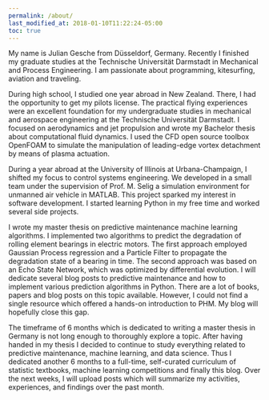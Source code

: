 ```yaml
---
permalink: /about/
last_modified_at: 2018-01-10T11:22:24-05:00
toc: true
---
```


My name is Julian Gesche from Düsseldorf, Germany. Recently I finished my graduate studies at the Technische Universität Darmstadt in Mechanical and Process Engineering. I am passionate about programming, kitesurfing, aviation and traveling.

During high school, I studied one year abroad in New Zealand. There, I had the opportunity to get my pilots license. The practical flying experiences were an excellent foundation for my undergraduate studies in mechanical and aerospace engineering at the Technische Universität Darmstadt. I focused on aerodynamics and jet propulsion and wrote my Bachelor thesis about computational fluid dynamics. I used the CFD open source toolbox OpenFOAM to simulate the manipulation of leading-edge vortex detachment by means of plasma actuation.

 During a year abroad at the University of Illinois at Urbana-Champaign, I shifted my focus to control systems engineering. We developed in a small team under the supervision of Prof. M. Selig a simulation environment for unmanned air vehicle in MATLAB. This project sparked my interest in software development.  I started learning Python in my free time and worked several side projects.

I wrote my master thesis on predictive maintenance machine learning algorithms. I implemented two algorithms to predict the degradation of rolling element bearings in electric motors. The first approach employed Gaussian Process regression and a Particle Filter to propagate the degradation state of a bearing in time. The second approach was based on an Echo State Network, which was optimized by differential evolution.
I will dedicate several blog posts to predictive maintenance and how to implement various prediction algorithms in Python. There are a lot of books, papers and blog posts on this topic available. However, I could not find a single resource which offered a hands-on introduction to PHM. My blog will hopefully close this gap.


 The timeframe of 6 months which is dedicated to writing a master thesis in Germany is not long enough to thoroughly explore a topic. After having handed in my thesis I decided to continue to study everything related to predictive maintenance, machine learning, and data science. Thus I dedicated another 6 months to a full-time, self-curated curriculum of statistic textbooks, machine learning competitions and finally this blog.
Over the next weeks, I will upload posts which will summarize my activities, experiences, and findings over the past month.
